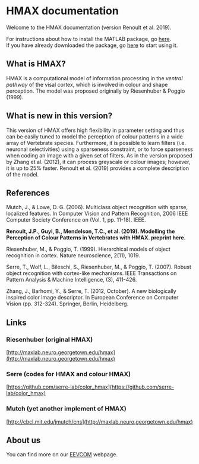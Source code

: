 # HMAX documentation

Welcome to the HMAX documentation (version Renoult et al. 2019).

For instructions about how to install the MATLAB package, go [here](/installation/).  
If you have already downloaded the package, go [here](/get-started/) to start using it.

## What is HMAX?

HMAX is a computational model of information processing in the *ventral pathway* of the visal cortex, which is involved in colour and shape perception. The model was proposed originally by Riesenhuber & Poggio (1999).

## What is new in this version?

This version of HMAX offers high flexibility in parameter setting and thus can be easily tuned to model the perception of colour patterns in a wide array of Vertebrate species. Furthermore, it is possible to learn filters (i.e. neuronal selectivities) using a sparseness constraint, or to force sparseness when coding an image with a given set of filters. As in the version proposed by Zhang et al. (2012), it can process greyscale or colour images; however, it is up to 25% faster. Renoult et al. (2019) provides a complete description of the model. 

## References
Mutch, J., & Lowe, D. G. (2006). Multiclass object recognition with sparse, localized features. In Computer Vision and Pattern Recognition, 2006 IEEE Computer Society Conference on (Vol. 1, pp. 11-18). IEEE.

**Renoult, J.P., Guyl, B., Mendelson, T.C., et al. (2019). Modelling the Perception of Colour Patterns in Vertebrates with HMAX. preprint here.**

Riesenhuber, M., & Poggio, T. (1999). Hierarchical models of object recognition in cortex. Nature neuroscience, 2(11), 1019.

Serre, T., Wolf, L., Bileschi, S., Riesenhuber, M., & Poggio, T. (2007). Robust object recognition with cortex-like mechanisms. IEEE Transactions on Pattern Analysis & Machine Intelligence, (3), 411-426.

Zhang, J., Barhomi, Y., & Serre, T. (2012, October). A new biologically inspired color image descriptor. In European Conference on Computer Vision (pp. 312-324). Springer, Berlin, Heidelberg.


## Links

### Riesenhuber (original HMAX)
[http://maxlab.neuro.georgetown.edu/hmax](http://maxlab.neuro.georgetown.edu/hmax)

### Serre (codes for HMAX and colour HMAX)
[https://github.com/serre-lab/color_hmax](https://github.com/serre-lab/color_hmax)

### Mutch (yet another implement of HMAX)
[http://cbcl.mit.edu/jmutch/cns](http://maxlab.neuro.georgetown.edu/hmax)


## About us

You can find more on our [EEVCOM](https://eevcom-montpellier.weebly.com/) webpage.
